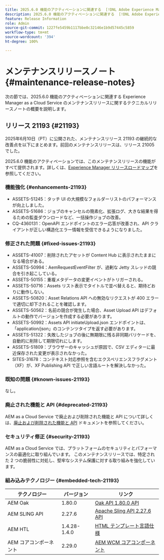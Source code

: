 ```yaml
---
title: 2025.6.0 機能のアクティベーションに関連する  [!DNL Adobe Experience Manager]  as a Cloud Service のメンテナンスリリースノート。
description: 2025.6.0 機能のアクティベーションに関連する  [!DNL Adobe Experience Manager]  as a Cloud Service のメンテナンスリリースノート。
feature: Release Information
role: Admin
source-git-commit: 1227fe5459b1117bbe0c32146e1b9d57445c5859
workflow-type: tm+mt
source-wordcount: '394'
ht-degree: 100%

---
```


# メンテナンスリリースノート {#maintenance-release-notes}

次の節では、2025.6.0 機能のアクティベーションに関連する Experience Manager as a Cloud Service のメンテナンスリリースに関するテクニカルリリースノートの概要を説明します。

## リリース 21193 {#21193}

2025年6月10日（PT）に公開された、メンテナンスリリース 21193 の継続的な改善点を以下にまとめます。前回のメンテナンスリリースは、リリース 21005 でした。

2025.6.0 機能のアクティベーションでは、このメンテナンスリリースの機能がすべて提供されます。詳しくは、[Experience Manager リリースロードマップ](https://experienceleague.adobe.com/ja/docs/experience-manager-release-information/aem-release-updates/update-releases-roadmap)を参照してください。

### 機能強化 {#enhancements-21193}

* ASSETS-51245：タッチ UI の大規模なフォルダーリストのパフォーマンスが向上しました。
* ASSETS-51686：ジョブのキャンセルの簡素化、拡張ログ、大きな結果を得るための監査ダウンロードなど、一括操作ジョブの改善。
* CQ-4360131：OpenAPI エンドポイントのエラー応答が改善され、API クライアントが正しい構造化エラー情報を受信できるようになりました。

### 修正された問題 {#fixed-issues-21193}

* ASSETS-41007：削除されたアセットが Content Hub に表示されたままになる場合がある。
* ASSETS-50994：AemRequestEventFilter が、過剰な Jetty スレッドの競合を引き起こしている。
* ASSETS-50155：重複メタデータの変更イベントがトリガーされる。
* ASSETS-50716：Assets リスト表示でタイトルで並べ替えると、期待どおりに動作しない。
* ASSETS-50820：Asset Relations API への無効なリクエストが 400 エラーで適切に却下されることを確認します。
* ASSETS-50562：名前の競合が発生した場合、Asset Upload API はデフォルトの動作でバージョンを作成する必要があります。
* ASSETS-50992：Assets API initiateUpload.json エンドポイントは、「application/json」のコンテンツタイプを返す必要があります。
* ASSETS-51322：失敗したジョブの後に無期限に残る非同期バリケードを、自動的に削除して期限切れにします。
* ASSETS-51809：ブラウザーのキャッシュが原因で、CSV エディターに最近保存された変更が表示されなかった。
* SITES-31678：コンテキスト対応参照を含むエクスペリエンスフラグメント（XF）が、XF Publishing API で正しい言語ルートを解決しなかった。

### 既知の問題 {#known-issues-21193}

なし。

### 廃止された機能と API {#deprecated-21193}

AEM as a Cloud Service で廃止および削除された機能と API について詳しくは、[廃止および削除された機能と API](/help/release-notes/deprecated-removed-features.md) ドキュメントを参照してください。

### セキュリティ修正 {#security-21193}

AEM as a Cloud Service では、プラットフォームのセキュリティとパフォーマンスの最適化に取り組んでいます。 このメンテナンスリリースでは、特定された 2 つの脆弱性に対処し、堅牢なシステム保護に対する取り組みを強化しています。

### 組み込みテクノロジー {#embedded-tech-21193}

| テクノロジー | バージョン | リンク |
|---|---|---|
| AEM Oak | 1.80.0 | [Oak API 1.80.0 API](https://www.javadoc.io/doc/org.apache.jackrabbit/oak-api/1.80.0/index.html) |
| AEM SLING API | 2.27.6 | [Apache Sling API 2.27.6 API](https://www.javadoc.io/doc/org.apache.sling/org.apache.sling.api/latest/index.html) |
| AEM HTL | 1.4.28-1.4.0 | [HTML テンプレート言語仕様](https://github.com/adobe/htl-spec) |
| AEM コアコンポーネント | 2.29.0 | [AEM WCM コアコンポーネント](https://github.com/adobe/aem-core-wcm-components) |
